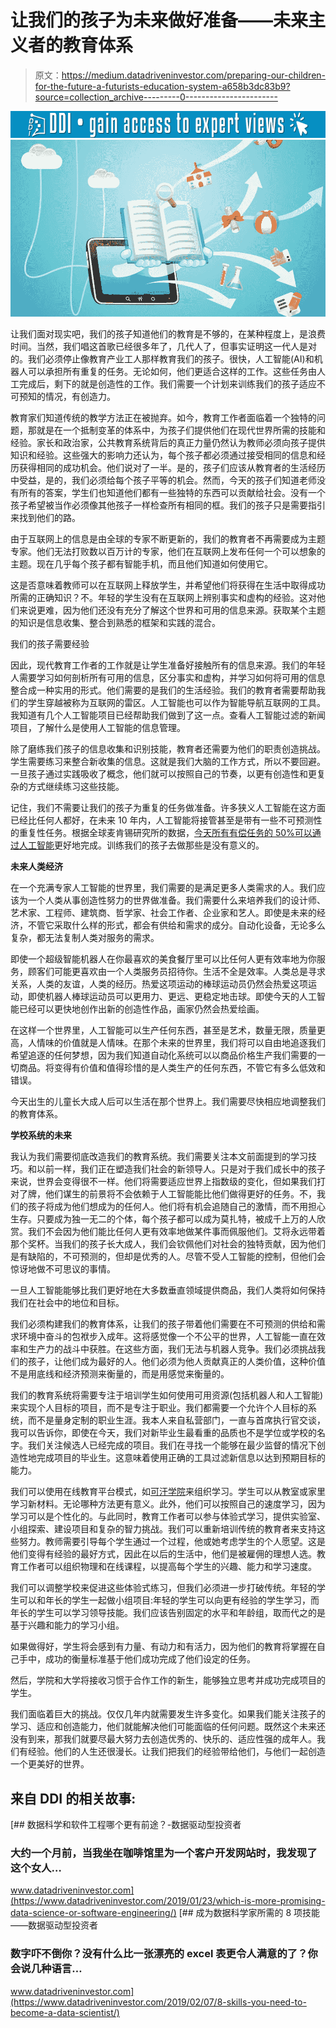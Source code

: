 # 让我们的孩子为未来做好准备——未来主义者的教育体系

> 原文：<https://medium.datadriveninvestor.com/preparing-our-children-for-the-future-a-futurists-education-system-a658b3dc83b9?source=collection_archive---------0----------------------->

[![](img/9dfe130a6d9a76396cabd15182d0e204.png)](http://www.track.datadriveninvestor.com/1B9E)![](img/1d9691ca827455c34803775c201d97b1.png)

让我们面对现实吧，我们的孩子知道他们的教育是不够的，在某种程度上，是浪费时间。当然，我们唱这首歌已经很多年了，几代人了，但事实证明这一代人是对的。我们必须停止像教育产业工人那样教育我们的孩子。很快，人工智能(AI)和机器人可以承担所有重复的任务。无论如何，他们更适合这样的工作。这些任务由人工完成后，剩下的就是创造性的工作。我们需要一个计划来训练我们的孩子适应不可预知的情况，有创造力。

教育家们知道传统的教学方法正在被抛弃。如今，教育工作者面临着一个独特的问题，那就是在一个抵制变革的体系中，为孩子们提供他们在现代世界所需的技能和经验。家长和政治家，公共教育系统背后的真正力量仍然认为教师必须向孩子提供知识和经验。这些强大的影响力还认为，每个孩子都必须通过接受相同的信息和经历获得相同的成功机会。他们说对了一半。是的，孩子们应该从教育者的生活经历中受益，是的，我们必须给每个孩子平等的机会。然而，今天的孩子们知道老师没有所有的答案，学生们也知道他们都有一些独特的东西可以贡献给社会。没有一个孩子希望被当作必须像其他孩子一样检查所有相同的框。我们的孩子只是需要指引来找到他们的路。

由于互联网上的信息是由全球的专家不断更新的，我们的教育者不再需要成为主题专家。他们无法打败数以百万计的专家，他们在互联网上发布任何一个可以想象的主题。现在几乎每个孩子都有智能手机，而且他们知道如何使用它。

这是否意味着教师可以在互联网上释放学生，并希望他们将获得在生活中取得成功所需的正确知识？不。年轻的学生没有在互联网上辨别事实和虚构的经验。这对他们来说更难，因为他们还没有充分了解这个世界和可用的信息来源。获取某个主题的知识是信息收集、整合到熟悉的框架和实践的混合。

我们的孩子需要经验

因此，现代教育工作者的工作就是让学生准备好接触所有的信息来源。我们的年轻人需要学习如何剖析所有可用的信息，区分事实和虚构，并学习如何将可用的信息整合成一种实用的形式。他们需要的是我们的生活经验。我们的教育者需要帮助我们的学生穿越被称为互联网的雷区。人工智能也可以作为智能导航互联网的工具。我知道有几个人工智能项目已经帮助我们做到了这一点。查看人工智能过滤的新闻项目，了解什么是使用人工智能的信息管理。

除了磨练我们孩子的信息收集和识别技能，教育者还需要为他们的职责创造挑战。学生需要练习来整合新收集的信息。这就是我们大脑的工作方式，所以不要回避。一旦孩子通过实践吸收了概念，他们就可以按照自己的节奏，以更有创造性和更复杂的方式继续练习这些技能。

记住，我们不需要让我们的孩子为重复的任务做准备。许多狭义人工智能在这方面已经比任何人都好，在未来 10 年内，人工智能将接管甚至是带有一些不可预测性的重复性任务。根据全球麦肯锡研究所的数据，[今天所有有偿任务的 50%可以通过人工智能](https://www.mckinsey.com/featured-insights/future-of-work/jobs-lost-jobs-gained-what-the-future-of-work-will-mean-for-jobs-skills-and-wages)更好地完成。训练我们的孩子去做那些是没有意义的。

**未来人类经济**

在一个充满专家人工智能的世界里，我们需要的是满足更多人类需求的人。我们应该为一个人类从事创造性努力的世界做准备。我们需要什么来培养我们的设计师、艺术家、工程师、建筑商、哲学家、社会工作者、企业家和艺人。即使是未来的经济，不管它采取什么样的形式，都会有供给和需求的成分。自动化设备，无论多么复杂，都无法复制人类对服务的需求。

即使一个超级智能机器人在你最喜欢的美食餐厅里可以比任何人更有效率地为你服务，顾客们可能更喜欢由一个人类服务员招待你。生活不全是效率。人类总是寻求关系，人类的友谊，人类的经历。热爱这项运动的棒球运动员仍然会热爱这项运动，即使机器人棒球运动员可以更用力、更远、更稳定地击球。即使今天的人工智能已经可以更快地创作出新的创造性作品，画家仍然会热爱绘画。

在这样一个世界里，人工智能可以生产任何东西，甚至是艺术，数量无限，质量更高，人情味的价值就是人情味。在那个未来的世界里，我们将可以自由地追逐我们希望追逐的任何梦想，因为我们知道自动化系统可以以商品价格生产我们需要的一切商品。将变得有价值和值得珍惜的是人类生产的任何东西，不管它有多么低效和错误。

今天出生的儿童长大成人后可以生活在那个世界上。我们需要尽快相应地调整我们的教育体系。

**学校系统的未来**

我认为我们需要彻底改造我们的教育系统。我们需要关注本文前面提到的学习技巧。和以前一样，我们正在塑造我们社会的新领导人。只是对于我们成长中的孩子来说，世界会变得很不一样。他们将需要适应世界上指数级的变化，但如果我们打对了牌，他们谋生的前景将不会依赖于人工智能能比他们做得更好的任务。不，我们的孩子将成为他们想成为的任何人。他们将有机会追随自己的激情，而不用担心生存。只要成为独一无二的个体，每个孩子都可以成为莫扎特，被成千上万的人欣赏。我们不会因为他们能比任何人更有效率地做某件事而佩服他们。艾将永远带着那个奖杯。当我们的孩子长大成人，我们会钦佩他们对社会的独特贡献，因为他们是有缺陷的，不可预测的，但却是优秀的人。尽管不受人工智能的控制，但他们会惊讶地做不可思议的事情。

一旦人工智能能够比我们更好地在大多数垂直领域提供商品，我们人类将如何保持我们在社会中的地位和目标。

我们必须构建我们的教育体系，让我们的孩子带着他们需要在不可预测的供给和需求环境中奋斗的包袱步入成年。这将感觉像一个不公平的世界，人工智能一直在效率和生产力的战斗中获胜。在这些方面，我们无法与机器人竞争。我们必须挑战我们的孩子，让他们成为最好的人。他们必须为他人贡献真正的人类价值，这种价值不是用底线和经济预测来衡量的，而是用感觉来衡量的。

我们的教育系统将需要专注于培训学生如何使用可用资源(包括机器人和人工智能)来实现个人目标的项目，而不是专注于职业。我们都需要一个允许个人目标的系统，而不是量身定制的职业生涯。我本人来自私营部门，一直与首席执行官交谈，我可以告诉你，即使在今天，我们对新毕业生最看重的品质也不是学位或学校的名字。我们关注候选人已经完成的项目。我们在寻找一个能够在最少监督的情况下创造性地完成项目的毕业生。这意味着使用正确的工具过滤新信息以达到预期目标的能力。

我们可以使用在线教育平台模式，如[可汗学院](https://www.khanacademy.org/)来组织学习。学生可以从教室或家里学习新材料。无论哪种方法更有意义。此外，他们可以按照自己的速度学习，因为学习可以是个性化的。与此同时，教育工作者可以参与体验式学习，提供实验室、小组探索、建设项目和复杂的智力挑战。我们可以重新培训传统的教育者来支持这些努力。教师需要引导每个学生通过一个过程，他或她考虑学生的个人愿望。这是他们变得有经验的最好方式，因此在以后的生活中，他们是被雇佣的理想人选。教育工作者可以组织物理和在线课程，以提高每个学生的兴趣、能力和学习速度。

我们可以调整学校来促进这些体验式练习，但我们必须进一步打破传统。年轻的学生可以和年长的学生一起做小组项目:年轻的学生可以向更有经验的学生学习，而年长的学生可以学习领导技能。我们应该告别固定的水平和年龄组，取而代之的是基于兴趣和能力的学习小组。

如果做得好，学生将会感到有力量、有动力和有活力，因为他们的教育将掌握在自己手中，成功的衡量标准基于他们成功完成了他们设定的任务。

然后，学院和大学将接收习惯于合作工作的新生，能够独立思考并成功完成项目的学生。

我们面临着巨大的挑战。仅仅几年内就需要发生许多变化。如果我们能关注孩子的学习、适应和创造能力，他们就能解决他们可能面临的任何问题。既然这个未来还没有到来，那我们就要尽最大努力去创造优秀的、快乐的、适应性强的成年人。我们有经验。他们的人生还很漫长。让我们把我们的经验带给他们，与他们一起创造一个更美好的世界。

## 来自 DDI 的相关故事:

[](https://www.datadriveninvestor.com/2019/01/23/which-is-more-promising-data-science-or-software-engineering/) [## 数据科学和软件工程哪个更有前途？-数据驱动型投资者

### 大约一个月前，当我坐在咖啡馆里为一个客户开发网站时，我发现了这个女人…

www.datadriveninvestor.com](https://www.datadriveninvestor.com/2019/01/23/which-is-more-promising-data-science-or-software-engineering/) [](https://www.datadriveninvestor.com/2019/02/07/8-skills-you-need-to-become-a-data-scientist/) [## 成为数据科学家所需的 8 项技能——数据驱动型投资者

### 数字吓不倒你？没有什么比一张漂亮的 excel 表更令人满意的了？你会说几种语言…

www.datadriveninvestor.com](https://www.datadriveninvestor.com/2019/02/07/8-skills-you-need-to-become-a-data-scientist/)